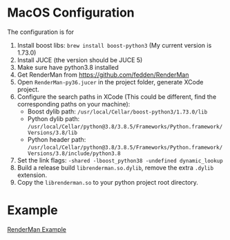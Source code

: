 # MacOS Configuration
The configuration is for
1. Install boost libs: `brew install boost-python3` (My current version is 1.73.0)
2. Install JUCE (the version should be JUCE 5)
3. Make sure have python3.8 installed
4. Get RenderMan from https://github.com/fedden/RenderMan
5. Open `RenderMan-py36.jucer` in the project folder, generate XCode project.
6. Configure the search paths in XCode (This could be different, find the corresponding paths on your machine):
   - Boost dylib path: `/usr/local/Cellar/boost-python3/1.73.0/lib`
   - Python dylib path: `/usr/local/Cellar/python@3.8/3.8.5/Frameworks/Python.framework/Versions/3.8/lib`
   - Python header path: `/usr/local/Cellar/python@3.8/3.8.5/Frameworks/Python.framework/Versions/3.8/include/python3.8`
7. Set the link flags: `-shared -lboost_python38 -undefined dynamic_lookup`
7. Build a release build `librenderman.so.dylib`, remove the extra `.dylib` extension.
8. Copy the `librenderman.so` to your python project root directory.

# Example
[RenderMan Example](http://doc.gold.ac.uk/~lfedd001/renderman.html)
